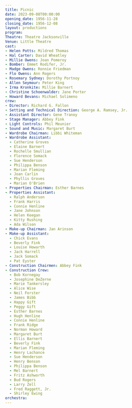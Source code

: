 ```yaml
---
title: Picnic
date: 2023-09-08T00:00:00
opening_date: 1956-11-28
closing_date: 1956-12-08
layout: productions
program:
Theatre: Theatre Jacksonville
Venue: Little Theatre
cast:
- Helen Potts: Mildred Thomas
- Hal Carter: David Wheatley
- Millie Owens: Joan Pomeroy
- Bomber: Emmet Rodifer, Jr.
- Madge Owens: Ronnie Friedman
- Flo Owens: Ann Rogers
- Rosemary Sydney: Dorothy Portnoy
- Allen Seymour: Peter King
- Irma Kronkite: Millie Barnert
- Christine Schoenwalder: Jane Porter
- Howard Bevans: Michael Solimeno
crew:
- Director: Richard G. Fallon
- Setting and Technical Direction: George A. Ramsey, Jr.
- Assistant Director: Gene Tranoy
- Stage Manager: Abbey Fink
- Light Controls: Phil Meunier
- Sound and Music: Margaret Burt
- Wardrobe Chairman: Libbi Whiteman
- Wardrobe Assistant:
  - Catherine Groves
  - Elaine Barnert
  - Rochelle Smullian
  - Florence Somack
  - Sue Henderson
  - Philippa Benson
  - Marian Fleming
  - Joan Carlin
  - Phyllis Groves
  - Marian O'Brien
- Properties Chairman: Esther Barnes
- Properties Assistant:
  - Ralph Anderson
  - Frank Harris
  - Connie Henline
  - Jane Johnson
  - Helen Keegan
  - Kitty Rushing
  - Ada Wilson
- Make-up Chairman: Jan Arinson
- Make-up Assistant:
  - Chick Evans
  - Beverly Fink
  - Louise Howarth
  - Jack Harrell
  - Jack Somack
  - Pat Eyster
- Construction Chairmen: Abbey Fink
- Construction Crew:
  - Bob Kornegay
  - Josephine DeZerne
  - Marie Tankersley
  - Alice Wise
  - Neil Forster
  - James Bibb
  - Happy Gift
  - Peggy Gift
  - Esther Barnes
  - Hugh Henline
  - Connie Henline
  - Frank Ridge
  - Norman Howard
  - Margaret Burt
  - Ellis Barnert
  - Beverly Fink
  - Marian Fleming
  - Henry Lachance
  - Sue Henderson
  - Henry Benson
  - Philippa Benson
  - Mel Barnert
  - Fritz Ashworth
  - Bud Rogers
  - Larry Zell
  - Fred Raggett, Jr.
  - Shirley Ewing
orchestra:
---
```


